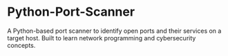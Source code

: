 # Python-Port-Scanner
A Python-based port scanner to identify open ports and their services on a target host. Built to learn network programming and cybersecurity concepts.
